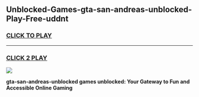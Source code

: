 
## Unblocked-Games-gta-san-andreas-unblocked-Play-Free-uddnt
<h3>
<a href="https://premium76.site?title=gta-san-andreas-unblocked&ref=21A">CLICK TO PLAY</a></h3>
<hr>

<h3>
<a href="https://premium76.site?title=gta-san-andreas-unblocked&ref=21A">CLICK 2 PLAY</a>
  
</h3>

<a href="https://premium76.site?title=gta-san-andreas-unblocked&ref=21A"><img src="https://clearcache.store/games.png"></a>


**gta-san-andreas-unblocked games unblocked: Your Gateway to Fun and Accessible Online Gaming**
